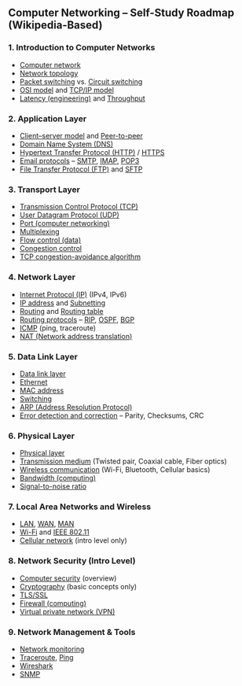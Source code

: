 ## Computer Networking – Self-Study Roadmap (Wikipedia-Based)

### 1. Introduction to Computer Networks

* [Computer network](https://en.wikipedia.org/wiki/Computer_network)
* [Network topology](https://en.wikipedia.org/wiki/Network_topology)
* [Packet switching](https://en.wikipedia.org/wiki/Packet_switching) vs. [Circuit switching](https://en.wikipedia.org/wiki/Circuit_switching)
* [OSI model](https://en.wikipedia.org/wiki/OSI_model) and [TCP/IP model](https://en.wikipedia.org/wiki/Internet_protocol_suite)
* [Latency (engineering)](https://en.wikipedia.org/wiki/Latency_%28engineering%29) and [Throughput](https://en.wikipedia.org/wiki/Throughput)

### 2. Application Layer

* [Client–server model](https://en.wikipedia.org/wiki/Client%E2%80%93server_model) and [Peer-to-peer](https://en.wikipedia.org/wiki/Peer-to-peer)
* [Domain Name System (DNS)](https://en.wikipedia.org/wiki/Domain_Name_System)
* [Hypertext Transfer Protocol (HTTP)](https://en.wikipedia.org/wiki/Hypertext_Transfer_Protocol) / [HTTPS](https://en.wikipedia.org/wiki/HTTPS)
* [Email protocols](https://en.wikipedia.org/wiki/Email) – [SMTP](https://en.wikipedia.org/wiki/Simple_Mail_Transfer_Protocol), [IMAP](https://en.wikipedia.org/wiki/Internet_Message_Access_Protocol), [POP3](https://en.wikipedia.org/wiki/Post_Office_Protocol)
* [File Transfer Protocol (FTP)](https://en.wikipedia.org/wiki/File_Transfer_Protocol) and [SFTP](https://en.wikipedia.org/wiki/SSH_File_Transfer_Protocol)

### 3. Transport Layer

* [Transmission Control Protocol (TCP)](https://en.wikipedia.org/wiki/Transmission_Control_Protocol)
* [User Datagram Protocol (UDP)](https://en.wikipedia.org/wiki/User_Datagram_Protocol)
* [Port (computer networking)](https://en.wikipedia.org/wiki/Port_%28computer_networking%29)
* [Multiplexing](https://en.wikipedia.org/wiki/Multiplexing)
* [Flow control (data)](https://en.wikipedia.org/wiki/Flow_control_%28data%29)
* [Congestion control](https://en.wikipedia.org/wiki/Network_congestion#Congestion_control)
* [TCP congestion-avoidance algorithm](https://en.wikipedia.org/wiki/TCP_congestion-avoidance_algorithm)

### 4. Network Layer

* [Internet Protocol (IP)](https://en.wikipedia.org/wiki/Internet_Protocol) (IPv4, IPv6)
* [IP address](https://en.wikipedia.org/wiki/IP_address) and [Subnetting](https://en.wikipedia.org/wiki/Subnetwork)
* [Routing](https://en.wikipedia.org/wiki/Routing) and [Routing table](https://en.wikipedia.org/wiki/Routing_table)
* [Routing protocols](https://en.wikipedia.org/wiki/Routing_protocol) – [RIP](https://en.wikipedia.org/wiki/Routing_Information_Protocol), [OSPF](https://en.wikipedia.org/wiki/Open_Shortest_Path_First), [BGP](https://en.wikipedia.org/wiki/Border_Gateway_Protocol)
* [ICMP](https://en.wikipedia.org/wiki/Internet_Control_Message_Protocol) (ping, traceroute)
* [NAT (Network address translation)](https://en.wikipedia.org/wiki/Network_address_translation)

### 5. Data Link Layer

* [Data link layer](https://en.wikipedia.org/wiki/Data_link_layer)
* [Ethernet](https://en.wikipedia.org/wiki/Ethernet)
* [MAC address](https://en.wikipedia.org/wiki/MAC_address)
* [Switching](https://en.wikipedia.org/wiki/Network_switch)
* [ARP (Address Resolution Protocol)](https://en.wikipedia.org/wiki/Address_Resolution_Protocol)
* [Error detection and correction](https://en.wikipedia.org/wiki/Error_detection_and_correction) – Parity, Checksums, CRC

### 6. Physical Layer

* [Physical layer](https://en.wikipedia.org/wiki/Physical_layer)
* [Transmission medium](https://en.wikipedia.org/wiki/Transmission_medium) (Twisted pair, Coaxial cable, Fiber optics)
* [Wireless communication](https://en.wikipedia.org/wiki/Wireless_communication) (Wi-Fi, Bluetooth, Cellular basics)
* [Bandwidth (computing)](https://en.wikipedia.org/wiki/Bandwidth_%28computing%29)
* [Signal-to-noise ratio](https://en.wikipedia.org/wiki/Signal-to-noise_ratio)

### 7. Local Area Networks and Wireless

* [LAN](https://en.wikipedia.org/wiki/Local_area_network), [WAN](https://en.wikipedia.org/wiki/Wide_area_network), [MAN](https://en.wikipedia.org/wiki/Metropolitan_area_network)
* [Wi-Fi](https://en.wikipedia.org/wiki/Wi-Fi) and [IEEE 802.11](https://en.wikipedia.org/wiki/IEEE_802.11)
* [Cellular network](https://en.wikipedia.org/wiki/Cellular_network) (intro level only)

### 8. Network Security (Intro Level)

* [Computer security](https://en.wikipedia.org/wiki/Computer_security) (overview)
* [Cryptography](https://en.wikipedia.org/wiki/Cryptography) (basic concepts only)
* [TLS/SSL](https://en.wikipedia.org/wiki/Transport_Layer_Security)
* [Firewall (computing)](https://en.wikipedia.org/wiki/Firewall_%28computing%29)
* [Virtual private network (VPN)](https://en.wikipedia.org/wiki/Virtual_private_network)

### 9. Network Management & Tools

* [Network monitoring](https://en.wikipedia.org/wiki/Network_monitoring)
* [Traceroute](https://en.wikipedia.org/wiki/Traceroute), [Ping](https://en.wikipedia.org/wiki/Ping_%28networking_utility%29)
* [Wireshark](https://en.wikipedia.org/wiki/Wireshark)
* [SNMP](https://en.wikipedia.org/wiki/Simple_Network_Management_Protocol)